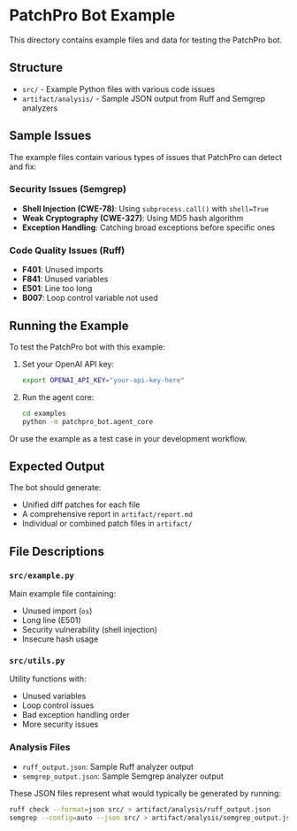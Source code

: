 # PatchPro Bot Example

This directory contains example files and data for testing the PatchPro bot.

## Structure

- `src/` - Example Python files with various code issues
- `artifact/analysis/` - Sample JSON output from Ruff and Semgrep analyzers

## Sample Issues

The example files contain various types of issues that PatchPro can detect and fix:

### Security Issues (Semgrep)
- **Shell Injection (CWE-78)**: Using `subprocess.call()` with `shell=True`
- **Weak Cryptography (CWE-327)**: Using MD5 hash algorithm
- **Exception Handling**: Catching broad exceptions before specific ones

### Code Quality Issues (Ruff)
- **F401**: Unused imports
- **F841**: Unused variables
- **E501**: Line too long
- **B007**: Loop control variable not used

## Running the Example

To test the PatchPro bot with this example:

1. Set your OpenAI API key:
   ```bash
   export OPENAI_API_KEY="your-api-key-here"
   ```

2. Run the agent core:
   ```bash
   cd examples
   python -m patchpro_bot.agent_core
   ```

Or use the example as a test case in your development workflow.

## Expected Output

The bot should generate:
- Unified diff patches for each file
- A comprehensive report in `artifact/report.md`
- Individual or combined patch files in `artifact/`

## File Descriptions

### `src/example.py`
Main example file containing:
- Unused import (`os`)
- Long line (E501)
- Security vulnerability (shell injection)
- Insecure hash usage

### `src/utils.py`
Utility functions with:
- Unused variables
- Loop control issues
- Bad exception handling order
- More security issues

### Analysis Files
- `ruff_output.json`: Sample Ruff analyzer output
- `semgrep_output.json`: Sample Semgrep analyzer output

These JSON files represent what would typically be generated by running:
```bash
ruff check --format=json src/ > artifact/analysis/ruff_output.json
semgrep --config=auto --json src/ > artifact/analysis/semgrep_output.json
```
